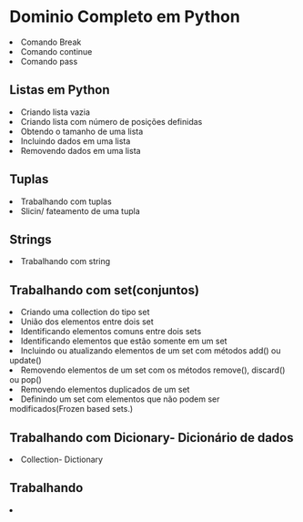 # Dominio Completo em Python 
<li>Comando Break<br>
<li>Comando continue<br>
<li>Comando pass<br>
<h2>Listas em Python</h2>
<li>Criando lista vazia<br>
<li>Criando lista com número de posições definidas<br>
<li>Obtendo o tamanho de uma lista<br>
<li>Incluindo dados em uma lista<br>
<li>Removendo dados em uma lista<br>
<h2>Tuplas</h2>
<li>Trabalhando com tuplas<br>
<li>Slicin/ fateamento de uma tupla
<h2>Strings</h2>
<li>Trabalhando com string<br>
<h2>Trabalhando com set(conjuntos)</h2>
<li>Criando uma collection do tipo set<br>
<li>União dos elementos entre dois set<br>
<li>Identificando elementos comuns entre dois sets
<li>Identificando elementos que estão somente em um set</li>
<li>Incluindo ou atualizando elementos de um set com métodos add() ou update()</li>
<li>Removendo elementos de um set com os métodos remove(), discard() ou pop()</li>
<li>Removendo elementos duplicados de um set</li>
<li>Definindo um set com elementos que não podem ser modificados(Frozen based sets.)</li>
<h2>Trabalhando com Dicionary- Dicionário de dados</h2>
<li>Collection- Dictionary</li>
<h2>Trabalhando </h2>
<li></li>
